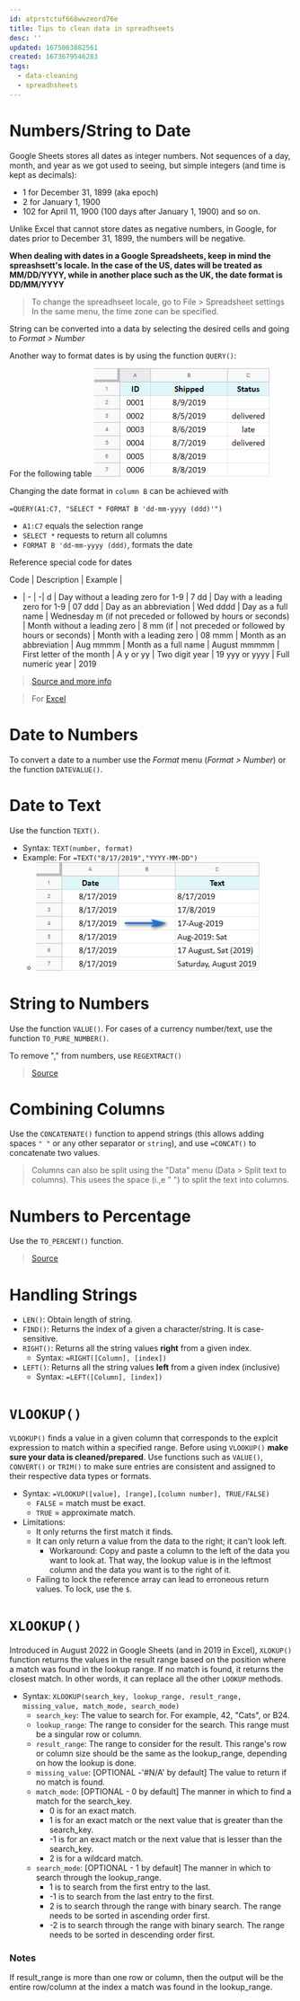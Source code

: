 ```yaml
---
id: atprstctuf668wwzeord76e
title: Tips to clean data in spreadhseets
desc: ''
updated: 1675063882561
created: 1673679546283
tags:
  - data-cleaning
  - spreadhsheets
---
```


# Numbers/String to Date

Google Sheets stores all dates as integer numbers. Not sequences of a day, month, and year as we got used to seeing, but simple integers (and time is kept as decimals):

- 1 for December 31, 1899 (aka epoch)
- 2 for January 1, 1900
- 102 for April 11, 1900 (100 days after January 1, 1900) and so on.

Unlike Excel that cannot store dates as negative numbers, in Google, for dates prior to December 31, 1899, the numbers will be negative.

**When dealing with dates in a Google Spreadsheets, keep in mind the spreashsett's locale. In the case of the US, dates will be treated as MM/DD/YYYY, while in another place such as the UK, the date format is DD/MM/YYYY**

> To change the spreadhseet locale, go to File > Spreadsheet settings In the same menu, the time zone can be specified.

String can be converted into a data by selecting the desired cells and going to *Format > Number*

Another way to format dates is by using the function `QUERY()`:

For the following table
![](/assets/images/2023-01-13-23-17-08.png)

Changing the date format in `column B` can be achieved with

`=QUERY(A1:C7, "SELECT * FORMAT B 'dd-mm-yyyy (ddd)'")`
- `A1:C7` equals the selection range
- `SELECT *` requests to return all columns
- `FORMAT B 'dd-mm-yyyy (ddd)`, formats the date

Reference special code for dates

Code | 	Description	| Example |
- | - | -|
d	 | Day without a leading zero for 1-9 |	7
dd	 | Day with a leading zero for 1-9	| 07
ddd	 | Day as an abbreviation |	Wed
dddd | 	Day as a full name	| Wednesday
m (if not preceded or followed by hours or seconds) | Month without a leading zero | 8
mm (if  | not preceded or followed by
hours or seconds) | Month with a leading zero | 08
mmm	 | Month as an abbreviation |	Aug
mmmm | 	Month as a full name | August
mmmmm | First letter of the month | A
y or yy | Two digit year | 19
yyy or yyyy | Full numeric year |	2019

> [Source and more info](https://www.ablebits.com/office-addins-blog/google-sheets-change-date-format/)

> For [Excel](https://www.ablebits.com/office-addins-blog/excel-convert-text-to-number/)

# Date to Numbers

To convert a date to a number use the *Format* menu (*Format > Number*) or the function `DATEVALUE()`.

# Date to Text

Use the function `TEXT()`.
- Syntax: `TEXT(number, format)`
- Example: For `=TEXT("8/17/2019","YYYY-MM-DD")`
    * ![](/assets/images/2023-01-13-23-36-42.png)

# String to Numbers

Use the function `VALUE()`. For cases of a currency number/text, use the function `TO_PURE_NUMBER()`.

To remove "," from numbers, use `REGEXTRACT()`

> [Source](https://productivityspot.com/convert-text-to-numbers-google-sheets/)

# Combining Columns

Use the `CONCATENATE()` function to append strings (this allows adding spaces `" "` or any other separator or `string`), and use `=CONCAT()` to concatenate two values.

> Columns can also be split using the "Data" menu (Data > Split text to columns). This usees the space (i.,e " ") to split the text into columns.

# Numbers to Percentage

Use the `TO_PERCENT()` function.

> [Source](https://support.google.com/docs/answer/3094284?hl=en)

# Handling Strings

- `LEN()`: Obtain length of string.
- `FIND()`: Returns the index of a given a character/string. It is case-sensitive.
- `RIGHT()`: Returns all the string values **right** from a given index.
  - Syntax: `=RIGHT([Column], [index])`
- `LEFT()`: Returns all the string values **left** from a given index (inclusive)
  - Syntax: `=LEFT([Column], [index])`

# `VLOOKUP()`

`VLOOKUP()` finds a value in a given column that corresponds to the explcit expression to match within a specified range. Before using `VLOOKUP()` **make sure your data is cleaned/prepared**. Use functions such as `VALUE()`, `CONVERT()` or `TRIM()` to make sure entries are consistent and assigned to their respective data types or formats.

- Syntax: `=VLOOKUP([value], [range],[column number], TRUE/FALSE)`
  - `FALSE` = match must be exact.
  - `TRUE` = approximate match.
- Limitations:
  - It only returns the first match it finds.
  - It can only return a value from the data to the right; it can't look left.
    - Workaround: Copy and paste a column to the left of the data you want to look at. That way, the lookup value is in the leftmost column and the data you want is to the right of it.
  - Failing to lock the reference array can lead to erroneous return values. To lock, use the `$`.

# `XLOOKUP()`

Introduced in August 2022 in Google Sheets (and in 2019 in Excel), `XLOKUP()` function returns the values in the result range based on the position where a match was found in the lookup range. If no match is found, it returns the closest match. In other words, it can replace all the other `LOOKUP` methods.

- Syntax: `XLOOKUP(search_key, lookup_range, result_range, missing_value, match_mode, search_mode)`
  - `search_key`: The value to search for. For example, 42, "Cats", or B24.
  - `lookup_range`: The range to consider for the search. This range must be a singular row or column.
  - `result_range`: The range to consider for the result. This range's row or column size should be the same as the lookup_range, depending on how the lookup is done.
  - `missing_value`: [OPTIONAL -'#N/A' by default] The value to return if no match is found.
  - `match_mode`: [OPTIONAL - 0 by default] The manner in which to find a match for the search_key.
    - 0 is for an exact match.
    - 1 is for an exact match or the next value that is greater than the search_key.
    - -1 is for an exact match or the next value that is lesser than the search_key.
    - 2 is for a wildcard match.
  - `search_mode`: [OPTIONAL - 1 by default] The manner in which to search through the lookup_range.
    - 1 is to search from the first entry to the last.
    - -1 is to search from the last entry to the first.
    - 2 is to search through the range with binary search. The range needs to be sorted in ascending order first.
    - -2 is to search through the range with binary search. The range needs to be sorted in descending order first.

### Notes
If result_range is more than one row or column, then the output will be the entire row/column at the index a match was found in the lookup_range.